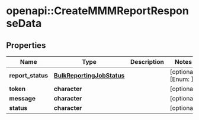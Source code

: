 # openapi::CreateMMMReportResponseData


## Properties
Name | Type | Description | Notes
------------ | ------------- | ------------- | -------------
**report_status** | [**BulkReportingJobStatus**](BulkReportingJobStatus.md) |  | [optional] [Enum: ] 
**token** | **character** |  | [optional] 
**message** | **character** |  | [optional] 
**status** | **character** |  | [optional] 


